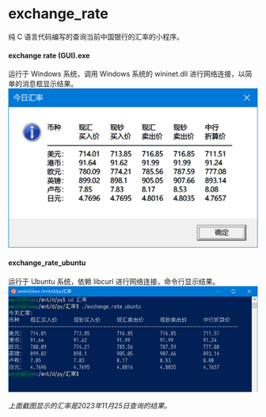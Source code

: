 # exchange_rate
纯 C 语言代码编写的查询当前中国银行的汇率的小程序。

#### exchange rate (GUI).exe
运行于 Windows 系统，调用 Windows 系统的 wininet.dll 进行网络连接，以简单的消息框显示结果。
![Alt](https://github.com/Scott0902/exchange_rate/blob/main/exchange_rate_win.png)


#### exchange_rate_ubuntu
运行于 Ubuntu 系统，依赖 libcurl 进行网络连接，命令行显示结果。
![Alt](https://github.com/Scott0902/exchange_rate/blob/main/exchange_rate_ubuntu.png)

*上面截图显示的汇率是2023年11月25日查询的结果。*
